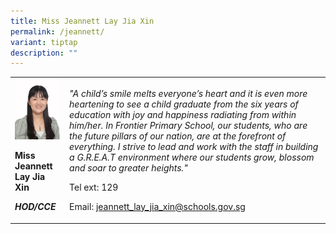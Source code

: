 ```yaml
---
title: Miss Jeannett Lay Jia Xin
permalink: /jeannett/
variant: tiptap
description: ""
---
```

<table>
<tbody>
<tr>
<td rowspan="1" colspan="1">
<div class="isomer-image-wrapper">
<img style="width: 100%;" height="auto" width="100%" src="/images/kp21.jpg">
</div>
<p><strong>Miss Jeannett Lay Jia Xin</strong>
</p>
<p><strong><em>HOD/CCE</em></strong>
</p>
</td>
<td rowspan="1" colspan="1">
<p><em>"A child’s smile melts everyone’s heart and it is even more heartening to see a child graduate from the six years of education with joy and happiness radiating from within him/her. In Frontier Primary School, our students, who are the future pillars of our nation, are at the forefront of everything. I strive to lead and work with the staff in building a G.R.E.A.T environment where our students grow, blossom and soar to greater heights."</em>
</p>
<p>Tel ext: 129</p>
<p>Email:&nbsp;<a href="mailto:jeannett_lay_jia_xin@schools.gov.sg" rel="noopener noreferrer nofollow" target="_blank">jeannett_lay_jia_xin@schools.gov.sg</a>
</p>
</td>
</tr>
</tbody>
</table>
<p></p>
